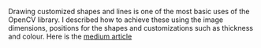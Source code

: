Drawing customized shapes and lines is one of the most basic uses of the OpenCV library. I described how to achieve these using the image dimensions, positions for the shapes and customizations such as thickness and colour.
Here is the [medium article](https://medium.com/analytics-vidhya/basic-drawing-on-images-with-opencv-389dc438d0c9)
